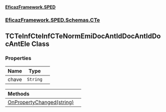 #### [EficazFramework.SPED](EficazFrameworkSPED.md 'EficazFramework SPED')
### [EficazFramework.SPED.Schemas.CTe](EficazFramework.SPED.Schemas.CTe.md 'EficazFramework.SPED.Schemas.CTe')

## TCTeInfCteInfCTeNormEmiDocAntIdDocAntIdDocAntEle Class
### Properties

| Name | Type | |
| :--- | :---: | :--- |
| chave | `String` |  |

| Methods | |
| :--- | :--- |
| [OnPropertyChanged(string)](EficazFramework.SPED.Schemas.CTe/TCTeInfCteInfCTeNormEmiDocAntIdDocAntIdDocAntEle/OnPropertyChanged(string).md 'EficazFramework.SPED.Schemas.CTe.TCTeInfCteInfCTeNormEmiDocAntIdDocAntIdDocAntEle.OnPropertyChanged(string)') | |
